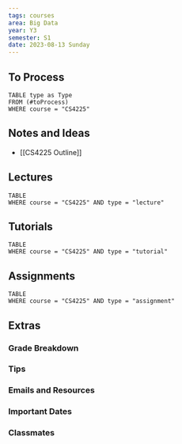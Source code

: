 ```yaml
---
tags: courses
area: Big Data
year: Y3
semester: S1 
date: 2023-08-13 Sunday
---
```



## To Process
```dataview
TABLE type as Type
FROM (#toProcess) 
WHERE course = "CS4225"
```

## Notes and Ideas
- [[CS4225 Outline]]

## Lectures
```dataview
TABLE
WHERE course = "CS4225" AND type = "lecture"
```

## Tutorials
```dataview
TABLE
WHERE course = "CS4225" AND type = "tutorial"
```

## Assignments
```dataview
TABLE
WHERE course = "CS4225" AND type = "assignment"
```

## Extras
### Grade Breakdown
### Tips
### Emails and Resources
### Important Dates
### Classmates